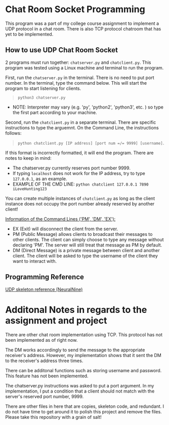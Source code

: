 # Chat Room Socket Programming
This program was a part of my college course assignment to implement a UDP protocol in a chat room. There is also TCP protocol chatroom that has yet to be implemented.

## How to use UDP Chat Room Socket
2 programs must run together: `chatserver.py` and `chatclient.py`.
This program was tested using a Linux machine and terminal to run the program.

First, run the `chatserver.py` in the terminal. There is no need to put port number.
In the terminal, type the command below. This will start the program to start listening for clients.
>`python3 chatserver.py`
* NOTE: Interpreter may vary (e.g. 'py', 'python2', 'python3', etc. ) so type the first part according to your machine.

Second, run the `chatclient.py` in a separate terminal. There are specific instructions to type the arguemnt.
On the Command Line, the instructions follows:
>`python chatclient.py [IP address] [port num =/= 9999] [username]`. 

If this format is incorrectly formatted, it will end the program.
There are notes to keep in mind:
* The chatserver.py currently reserves port number 9999. 
* If typing `localhost` does not work for the IP address, try to type `127.0.0.1`, as an example.
* EXAMPLE OF THE CMD LINE: `python chatclient 127.0.0.1 7890 iLoveHunting123`

You can create multiple instances of `chatclient.py` as long as the client instance does not occupy the port number already reserved by another client!

<u>Information of the Command Lines ('PM', 'DM', 'EX'):</u>
* EX (Exit) will disconnect the client from the server.
* PM (Public Message) allows clients to broadcast their messages to other clients. 
  The client can simply choose to type any message without declaring 'PM'. 
  The server will still treat that message as PM by default.
* DM (Direct Message) is a private message between client and another client.
  The client will be asked to type the username of the client they want to interact with.


## Programming Reference 
[UDP skeleton reference (NeuralNine)](https://youtu.be/3qlhbez-RPI?si=g67BgdWa8CAqGzvF)

# Additonal Notes in regards to the assignment and project
There are other chat room implementation using TCP. This protocol has not been implemented as of right now.

The DM works accordingly to send the message to the appropriate receiver's address. However, my implementation shows that it sent the DM to the receiver's address three times.

There can be additonal functions such as storing username and password. This feature has not been implemented.

The chatserver.py instructions was asked to put a port argument. In my implementation, I put a condition that a client should not match with the server's reserved port number, 9999.

There are other files in here that are copies, skeleton code, and redundant. I do not have time to get around it to polish this project and remove the files. Please take this repository with a grain of salt!
